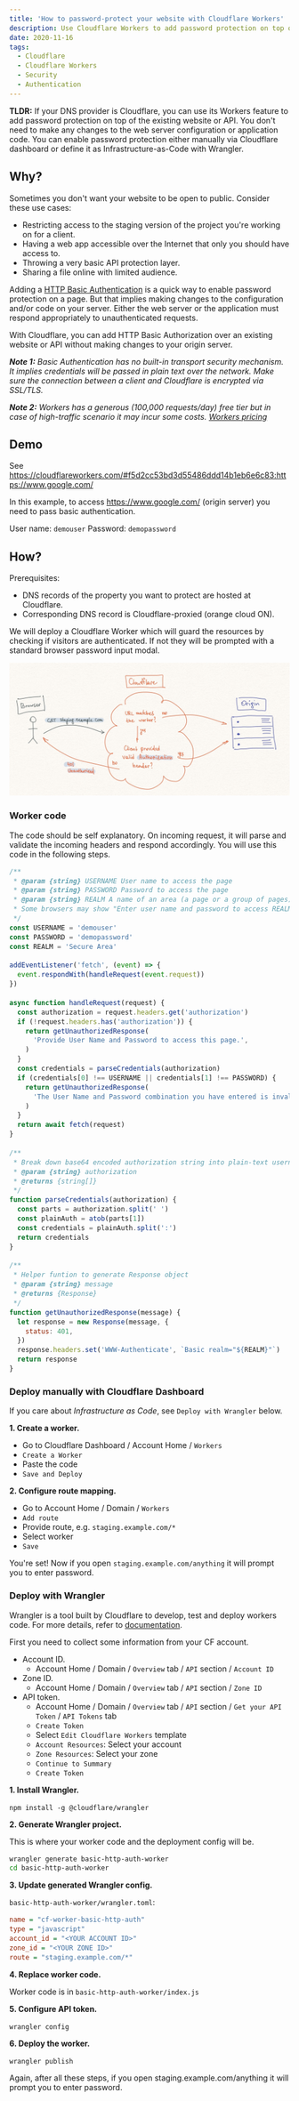 ```yaml
---
title: 'How to password-protect your website with Cloudflare Workers'
description: Use Cloudflare Workers to add password protection on top of a website or API.
date: 2020-11-16
tags:
  - Cloudflare
  - Cloudflare Workers
  - Security
  - Authentication
---
```


**TLDR:** If your DNS provider is Cloudflare, you can use its Workers feature to add password protection on top of the existing website or API. You don't need to make any changes to the web server configuration or application code. You can enable password protection either manually via Cloudflare dashboard or define it as Infrastructure-as-Code with Wrangler.

## Why?

Sometimes you don't want your website to be open to public. Consider these use cases:

- Restricting access to the staging version of the project you're working on for a client.
- Having a web app accessible over the Internet that only you should have access to.
- Throwing a very basic API protection layer.
- Sharing a file online with limited audience.

Adding a [HTTP Basic Authentication](https://developer.mozilla.org/en-US/docs/Web/HTTP/Authentication) is a quick way to enable password protection on a page. But that implies making changes to the configuration and/or code on your server. Either the web server or the application must respond appropriately to unauthenticated requests.

With Cloudflare, you can add HTTP Basic Authorization over an existing website or API without making changes to your origin server.

_**Note 1:** Basic Authentication has no built-in transport security mechanism. It implies credentials will be passed in plain text over the network. Make sure the connection between a client and Cloudflare is encrypted via SSL/TLS._

_**Note 2:** Workers has a generous (100,000 requests/day) free tier but in case of high-traffic scenario it may incur some costs. [Workers pricing](https://developers.cloudflare.com/workers/platform/pricing)_

## Demo

See <https://cloudflareworkers.com/#f5d2cc53bd3d55486ddd14b1eb6e6c83:https://www.google.com/>

In this example, to access <https://www.google.com/> (origin server) you need to pass basic authentication.

User name: `demouser`
Password: `demopassword`

## How?

Prerequisites:

- DNS records of the property you want to protect are hosted at Cloudflare.
- Corresponding DNS record is Cloudflare-proxied (orange cloud ON).

We will deploy a Cloudflare Worker which will guard the resources by checking if visitors are authenticated. If not they will be prompted with a standard browser password input modal.

![request-flow](/posts/2020/how-to-password-protect-your-website-with-cloudflare-workers/request-flow.jpg)

### Worker code

The code should be self explanatory. On incoming request, it will parse and validate the incoming headers and respond accordingly. You will use this code in the following steps.

```js
/**
 * @param {string} USERNAME User name to access the page
 * @param {string} PASSWORD Password to access the page
 * @param {string} REALM A name of an area (a page or a group of pages) to protect.
 * Some browsers may show "Enter user name and password to access REALM"
 */
const USERNAME = 'demouser'
const PASSWORD = 'demopassword'
const REALM = 'Secure Area'

addEventListener('fetch', (event) => {
  event.respondWith(handleRequest(event.request))
})

async function handleRequest(request) {
  const authorization = request.headers.get('authorization')
  if (!request.headers.has('authorization')) {
    return getUnauthorizedResponse(
      'Provide User Name and Password to access this page.',
    )
  }
  const credentials = parseCredentials(authorization)
  if (credentials[0] !== USERNAME || credentials[1] !== PASSWORD) {
    return getUnauthorizedResponse(
      'The User Name and Password combination you have entered is invalid.',
    )
  }
  return await fetch(request)
}

/**
 * Break down base64 encoded authorization string into plain-text username and password
 * @param {string} authorization
 * @returns {string[]}
 */
function parseCredentials(authorization) {
  const parts = authorization.split(' ')
  const plainAuth = atob(parts[1])
  const credentials = plainAuth.split(':')
  return credentials
}

/**
 * Helper funtion to generate Response object
 * @param {string} message
 * @returns {Response}
 */
function getUnauthorizedResponse(message) {
  let response = new Response(message, {
    status: 401,
  })
  response.headers.set('WWW-Authenticate', `Basic realm="${REALM}"`)
  return response
}
```

### Deploy manually with Cloudflare Dashboard

If you care about _Infrastructure as Code_, see `Deploy with Wrangler` below.

**1\. Create a worker.**

- Go to Cloudflare Dashboard / Account Home / `Workers`
- `Create a Worker`
- Paste the code
- `Save and Deploy`

**2\. Configure route mapping.**

- Go to Account Home / Domain / `Workers`
- `Add route`
- Provide route, e.g. `staging.example.com/*`
- Select worker
- `Save`

You're set! Now if you open `staging.example.com/anything` it will prompt you to enter password.

### Deploy with Wrangler

Wrangler is a tool built by Cloudflare to develop, test and deploy workers code. For more details, refer to [documentation](https://developers.cloudflare.com/workers/quickstart).

First you need to collect some information from your CF account.

- Account ID.
  - Account Home / Domain / `Overview` tab / `API` section / `Account ID`
- Zone ID.
  - Account Home / Domain / `Overview` tab / `API` section / `Zone ID`
- API token.
  - Account Home / Domain / `Overview` tab / `API` section / `Get your API Token` / `API Tokens` tab
  - `Create Token`
  - Select `Edit Cloudflare Workers` template
  - `Account Resources`: Select your account
  - `Zone Resources`: Select your zone
  - `Continue to Summary`
  - `Create Token`

**1\. Install Wrangler.**

`npm install -g @cloudflare/wrangler`

**2\. Generate Wrangler project.**

This is where your worker code and the deployment config will be.

```bash
wrangler generate basic-http-auth-worker
cd basic-http-auth-worker
```

**3\. Update generated Wrangler config.**

`basic-http-auth-worker/wrangler.toml`:

```ini
name = "cf-worker-basic-http-auth"
type = "javascript"
account_id = "<YOUR ACCOUNT ID>"
zone_id = "<YOUR ZONE ID>"
route = "staging.example.com/*"
```

**4\. Replace worker code.**

Worker code is in `basic-http-auth-worker/index.js`

**5\. Configure API token.**

`wrangler config`

**6\. Deploy the worker.**

`wrangler publish`

Again, after all these steps, if you open staging.example.com/anything it will prompt you to enter password.
